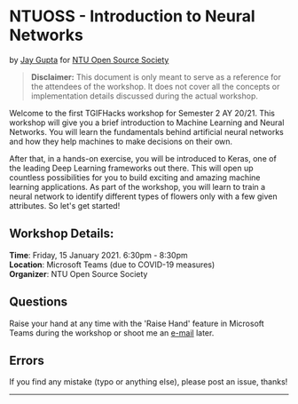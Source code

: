 # NTUOSS - Introduction to Neural Networks

by [Jay Gupta](https://github.com/guptajay) for [NTU Open Source Society](https://ntuoss.com/home)
> **Disclaimer:** This document is only meant to serve as a reference for the attendees of the workshop. It does not cover all the concepts or implementation details discussed during the actual workshop.

Welcome to the first TGIFHacks workshop for Semester 2 AY 20/21. This workshop will give you a brief introduction to Machine Learning and Neural Networks. You will learn the fundamentals behind artificial neural networks and how they help machines to make decisions on their own.

After that, in a hands-on exercise, you will be introduced to Keras, one of the leading Deep Learning frameworks out there. This will open up countless possibilities for you to build exciting and amazing machine learning applications. As part of the workshop, you will learn to train a neural network to identify different types of flowers only with a few given attributes. So let's get started!

## Workshop Details:
**Time**: Friday, 15 January 2021. 6:30pm - 8:30pm  
**Location**: Microsoft Teams (due to COVID-19 measures)  
**Organizer**: NTU Open Source Society

## Questions

Raise your hand at any time with the 'Raise Hand' feature in Microsoft Teams during the workshop or shoot me an [e-mail](mailto:jay002@e.ntu.edu.sg) later.

## Errors

If you find any mistake (typo or anything else), please post an issue, thanks!

***


